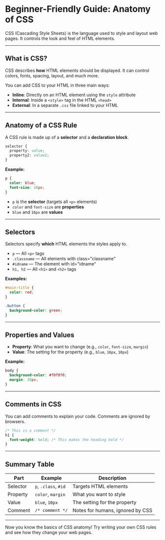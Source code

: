 # Beginner-Friendly Guide: Anatomy of CSS

CSS (Cascading Style Sheets) is the language used to style and layout web pages. It controls the look and feel of HTML elements.

---

## What is CSS?

CSS describes **how** HTML elements should be displayed. It can control colors, fonts, spacing, layout, and much more.

You can add CSS to your HTML in three main ways:
- **Inline**: Directly on an HTML element using the `style` attribute
- **Internal**: Inside a `<style>` tag in the HTML `<head>`
- **External**: In a separate `.css` file linked to your HTML

---

## Anatomy of a CSS Rule

A CSS rule is made up of a **selector** and a **declaration block**.

```css
selector {
  property: value;
  property2: value2;
}
```

**Example:**
```css
p {
  color: blue;
  font-size: 16px;
}
```

- `p` is the **selector** (targets all `<p>` elements)
- `color` and `font-size` are **properties**
- `blue` and `16px` are **values**

---

## Selectors

Selectors specify **which** HTML elements the styles apply to.

- `p` — All `<p>` tags
- `.classname` — All elements with class="classname"
- `#idname` — The element with id="idname"
- `h1, h2` — All `<h1>` and `<h2>` tags

**Examples:**
```css
#main-title {
  color: red;
}

.button {
  background-color: green;
}
```

---

## Properties and Values

- **Property**: What you want to change (e.g., `color`, `font-size`, `margin`)
- **Value**: The setting for the property (e.g., `blue`, `16px`, `10px`)

**Example:**
```css
body {
  background-color: #f0f0f0;
  margin: 20px;
}
```

---

## Comments in CSS

You can add comments to explain your code. Comments are ignored by browsers.

```css
/* This is a comment */
h1 {
  font-weight: bold; /* This makes the heading bold */
}
```

---

## Summary Table

| Part         | Example                | Description                        |
|--------------|------------------------|------------------------------------|
| Selector     | `p`, `.class`, `#id`   | Targets HTML elements              |
| Property     | `color`, `margin`      | What you want to style             |
| Value        | `blue`, `10px`         | The setting for the property       |
| Comment      | `/* comment */`        | Notes for humans, ignored by CSS   |

---

Now you know the basics of CSS anatomy! Try writing your own CSS rules and see how they change your web pages. 